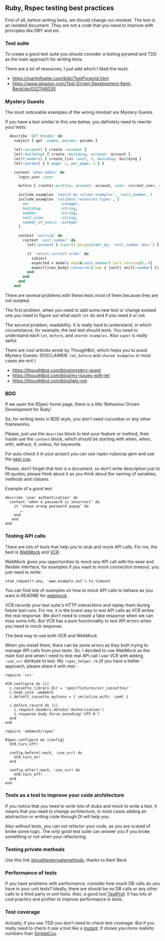 ## Ruby, Rspec testing best practices
First of all, before writing tests, we should change our mindset. The test is an isolated document. 
They are not a code that you need to improve with principles like DRY and etc.

### Test suite
To create a good test suite you should consider a testing pyramid and TDD as the main approach for writing tests. 

There are a lot of resources, I just add which I liked the most.  
 - https://martinfowler.com/bliki/TestPyramid.html
 - https://www.amazon.com/Test-Driven-Development-Kent-Beck/dp/0321146530

### Mystery Guests
The most noticeable examples of the wrong mindset are Mystery Guests.

If you have a test similar to this one below, you definitely need to rewrite your tests:
```ruby
  describe 'GET #index' do
    subject { get :index, params: params }

    let(:account) { create :account }
    let(:building) { create :building, account: account }
    let!(:models) { create_list :unit, 6, building: building }
    let(:params) { { page: 1, per_page: 5 } }

    context 'when admin' do
      login_user :user

      before { create(:profile, account: account, user: current_user, role: :admin) }

      include_examples 'search by column examples', :unit_number, 5
      include_examples 'validate resources types', [
        id:              :integer,
        building:        :string,
        number:          :string,
        unit_size:       :string,
        number_of_users: :integer
      ]

      context 'sorting' do
        context 'unit_number' do
          let(:params) { super().merge(order_by: 'unit_number desc') }

          it 'return correct order' do
            subject
            expected = models.map(&:unit_number).sort.reverse[0..4]
            expect(json_body[:resources].map { |unit| unit[:number] }).to eq expected
          end
        end
      end
    end
```


There are several problems with these tests most of them because they are not isolated.

The first problem, when you need to add some new test or change existed one you need to figure out 
what each `let` do and if you need it or not. 

The second problem, readability. It is really hard to understand, in which circumstance, for example, the last test should work. 
You need to understand each `let`, `before`, and `shared examples`. Also `super` is really awful.

There are cool articles wrote by ThoughtBot, which helps you to avoid Mystery Guests:
(DISCLAIMER: `let`, `before` and `shared examples` in most cases are evil )
 - https://thoughtbot.com/blog/mystery-guest
 - https://thoughtbot.com/blog/my-issues-with-let
 - https://thoughtbot.com/blog/lets-not

### BDD

If we open the RSpec home page, there is a title ‘Behaviour Driven Development for Ruby’. 

So, for writing tests in BDD style, you don’t need cucumber or any other frameworks. 

Please, just use the `describe` block to test your feature or method, then inside use the `context` block, which should be starting with when, when, with, without, if, unless, for keywords. 

For auto check it in your project you can use rspec-rubocop gem and use the [next cop](https://www.rubydoc.info/gems/rubocop-rspec/RuboCop/Cop/RSpec/ContextWording).

Please, don’t forget that test is a document, so don’t write description just to fill quotes, please think about it as you think about the naming of variables, methods and classes.
 
Example of a good test: 

```
describe ‘user authentication’ do
  context ‘when a password is incorrect’ do 
    it ‘shows wrong password popup’ do 
       …
    end
   end
end
```
 
### Testing API calls

There are lots of tools that help you to stub and mock API calls. For me, the best is [WebMock](http://github.com/bblimke/webmock) and [VCR](https://github.com/vcr/vcr). 

WebMock gives you opportunities to mock any API call with the ease and flexible interface, for examples if you want to mock connection timeout, you just need to write:
```
stub_request(:any, 'www.example.net').to_timeout
```
You can find lots of examples on how to mock API calls to behave as you want in README for [webmock](http://github.com/bblimke/webmock).

VCR records your test suite's HTTP interactions and replay them during future test runs. For me, it is the truest way to test API calls as VCR writes the real response. We don’t need to create a fake response when we can miss some info. But VCR has a pure functionality to test API errors when you need to mock response. 

The best way to use both VCR and WebMock.

When you install them, there can be some errors as they both trying to manage API calls from your tests.
So, I decided to use WebMock as the main tool and when I need to test real API call I use VCR with adding `:use_vcr` attribute to test.
My `rspec_helper.rb` (if you have a better approach, please share it with me) : 
```
require 'vcr'

VCR.configure do |c|
  c.cassette_library_dir = 'spec/fixtures/vcr_cassettes/'
  c.hook_into :webmock
  c.default_cassette_options = { serialize_with: :yaml }

  c.before_record do |i|
    i.request.headers.delete('Authorization')
    i.response.body.force_encoding('UTF-8')
  end
end

require 'webmock/rspec'

RSpec.configure do |config|
  VCR.turn_off!

  config.before(:each, :use_vcr) do
    VCR.turn_on!
  end

  config.after(:each, :use_vcr) do
    VCR.turn_off!
  end
end
```

### Tests as a tool to improve your code architecture
If you notice that you need to write lots of stubs and mock to write a test, It means that you need to change architecture, in most cases adding an abstraction or writing code through DI will help you.

Also without tests, you can not refactor your code, as you are scared of broke some logic. The only good test suite can answer you if you broke something or not when your refactoring.

### Testing private methods
Use this link [shouditestprivatemethods](http://shoulditestprivatemethods.com/), thanks to Kent Beck

### Performance of tests
If you have problems with performance, consider how much DB calls do you have in your unit tests? Ideally, there are should be no DB calls or any other calls to a third party in unit tests.
Also, a good tool [TestProf](https://test-prof.evilmartians.io/#/). It has lots of cool practics and profiler to improve performance in tests.

### Test coverage 
Actually, if you use TDD you don’t need to check test coverage. But if you really need to check it use a tool like a [mutant](https://github.com/mbj/mutant). It shows you more realistic numbers than [SimpleCov](https://github.com/colszowka/simplecov).
